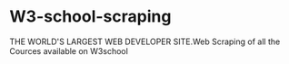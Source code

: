 # W3-school-scraping
THE WORLD'S LARGEST WEB DEVELOPER SITE.Web Scraping of all the Cources available on W3school
